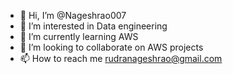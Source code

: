 - 👋 Hi, I’m @Nageshrao007
- 👀 I’m interested in Data engineering
- 🌱 I’m currently learning AWS
- 💞️ I’m looking to collaborate on AWS projects
- 📫 How to reach me rudranageshrao@gmail.com

<!---
Nageshrao007/Nageshrao007 is a ✨ special ✨ repository because its `README.md` (this file) appears on your GitHub profile.
You can click the Preview link to take a look at your changes.
--->
